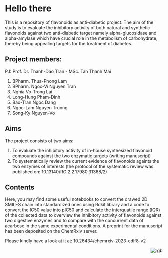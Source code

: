 # Hello there
This is a repository of flavonoids as anti-diabetic project. The aim of the study is to evaluate the inhibitory activity of both natural and synthetic flavonoids against two anti-diabetic target namely alpha-glucosidase and alpha-amylase which have crucial role in the metabolism of carbohydrate, thereby being appealing targets for the treatment of diabetes.
## Project members: 
P.I: Prof. Dr. Thanh-Dao Tran - MSc. Tan Thanh Mai
1. BPharm. Thua-Phong Lam
2. BPharm. Ngoc-Vi Nguyen Tran
3. Nghia Vo-Trong Lai
4. Long-Hung Pham-Dinh
5. Bao-Tran Ngoc Dang
6. Ngoc-Lam Nguyen Truong
7. Song-Ky Nguyen-Vo

## Aims
The project consists of two aims:
1. To evaluate the inhibitory activity of in-house synthesized flavonoid compounds against the two enzymatic targets (writing manuscript)
2. To systematically review the current evidence of flavonoids againts the two enzymes of interests (the protocol of the systematic review was published on: 10.13140/RG.2.2.17980.31368/2)


## Contents
Here, you may find some useful notebooks to convert the drawed 2D SMILES chain into standardized ones using Rdkit library and a code to convert the IC50 value into pIC50 and calculate the interquatile range (IQR) of the collected data to overview the inhibitory activity of flavonoids against two digestive enzymes and to compare with the concurrent data of acarbose in the same experimental conditions.
A preprint for the manuscript has been deposited on the ChemRxiv server. 

Please kindly have a look at it at: 10.26434/chemrxiv-2023-cdlf8-v2 <p align="right">![rgb](https://github.com/phonglam3103/Cheminformatics/assets/95520011/7c0d55c4-4bb2-4b2b-b4cc-9f0d3d4ccc7f)</p> 
